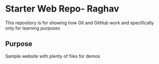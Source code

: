 # Starter Web Repo- Raghav

This repository is for showing how Git and GitHub work and specifically only for learning purposes

## Purpose

Sample website with plenty of files for demos
